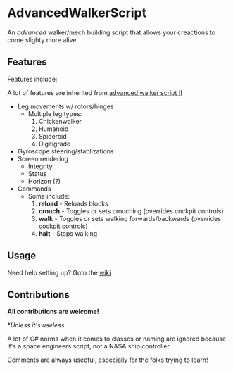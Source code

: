 # AdvancedWalkerScript

An *advanced* walker/mech building script that allows your creactions to come slighty more alive.

## Features

Features include:

A lot of features are inherited from [advanced walker script II](https://steamcommunity.com/sharedfiles/filedetails/?id=2639931038)

* Leg movements w/ rotors/hinges
  * Multiple leg types:
     1. Chickenwalker
     2. Humanoid
     3. Spideroid
     4. Digitigrade
* Gyroscope steering/stablizations
* Screen rendering
  * Integrity
  * Status
  * Horizon (?)
* Commands
  * Some include:
      1. **reload** - Reloads blocks
      2. **crouch** - Toggles or sets crouching (overrides cockpit controls)
      3. **walk** - Toggles or sets walking forwards/backwards (overrides cockpit controls)
      4. **halt** - Stops walking

## Usage

Need help setting up? Goto the [wiki](https://github.com/AfterAStorm/AdvancedWalkerScript/wiki)

## Contributions

**All contributions are welcome!**

\**Unless it's useless*

A lot of C# norms when it comes to classes or naming are ignored because it's a space engineers script, not a NASA ship controller

Comments are always useeful, especially for the folks trying to learn!
